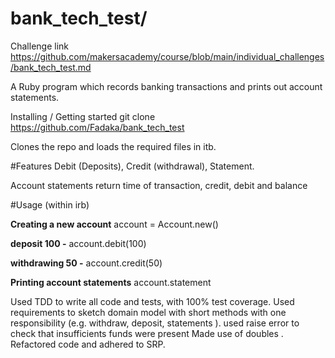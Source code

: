 # bank_tech_test/
Challenge link
https://github.com/makersacademy/course/blob/main/individual_challenges/bank_tech_test.md

A Ruby program which records banking transactions and prints out account statements.

Installing / Getting started
git clone https://github.com/Fadaka/bank_tech_test

Clones the repo and loads the required files in itb.

#Features
Debit (Deposits), Credit (withdrawal), Statement.

Account statements return time of transaction, credit, debit and balance

#Usage (within irb)

**Creating a new account**
account = Account.new()

**deposit 100 -**
account.debit(100)

**withdrawing 50 -**
account.credit(50)

**Printing account statements**
account.statement

Used TDD to write all code and tests,  with 100% test coverage.
Used requirements to sketch domain model with short methods with one responsibility (e.g. withdraw, deposit, statements ).
used raise error to check that insufficients funds were present
Made use of doubles .
Refactored code and adhered to SRP.


